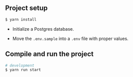 ## Project setup

```bash
$ yarn install
```

- Initialize a Postgres database.

- Move the `.env.sample` into a `.env` file with proper values.

## Compile and run the project

```bash
# development
$ yarn run start
```

